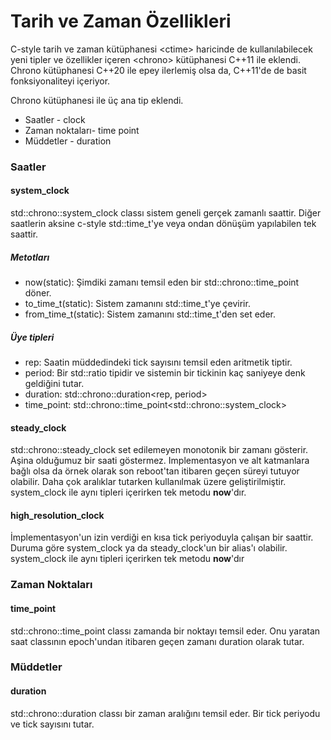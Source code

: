# Tarih ve Zaman Özellikleri

C-style tarih ve zaman kütüphanesi \<ctime> haricinde de kullanılabilecek yeni tipler ve özellikler içeren \<chrono> kütüphanesi C++11 ile eklendi. Chrono kütüphanesi C++20 ile epey ilerlemiş olsa da, C++11'de de basit fonksiyonaliteyi içeriyor.

Chrono kütüphanesi ile üç ana tip eklendi.
- Saatler - clock
- Zaman noktaları- time point
- Müddetler - duration

### Saatler
#### system_clock

std::chrono::system_clock classı sistem geneli gerçek zamanlı saattir. Diğer saatlerin aksine c-style std::time_t'ye veya ondan dönüşüm yapılabilen tek saattir.

##### Metotları
- now(static): Şimdiki zamanı temsil eden bir std::chrono::time_point döner.
- to_time_t(static): Sistem zamanını std::time_t'ye çevirir.
- from_time_t(static): Sistem zamanını std::time_t'den set eder.

##### Üye tipleri
- rep: Saatin müddedindeki tick sayısını temsil eden aritmetik tiptir.
- period: Bir std::ratio tipidir ve sistemin bir tickinin kaç saniyeye denk geldiğini tutar.
- duration: std::chrono::duration\<rep, period>
- time_point: std::chrono::time_point\<std::chrono::system_clock>

#### steady_clock
std::chrono::steady_clock set edilemeyen monotonik bir zamanı gösterir. Aşina olduğumuz bir saati göstermez. Implementasyon ve alt katmanlara bağlı olsa da örnek olarak son reboot'tan itibaren geçen süreyi tutuyor olabilir. Daha çok aralıklar tutarken kullanılmak üzere geliştirilmiştir. system_clock ile aynı tipleri içerirken tek metodu **now**'dır.

#### high_resolution_clock
İmplementasyon'un izin verdiği en kısa tick periyoduyla çalışan bir saattir. Duruma göre system_clock ya da steady_clock'un bir alias'ı olabilir. system_clock ile aynı tipleri içerirken tek metodu **now**'dır

### Zaman Noktaları

#### time_point

std::chrono::time_point classı zamanda bir noktayı temsil eder. Onu yaratan saat classının epoch'undan itibaren geçen zamanı duration olarak tutar.

### Müddetler

#### duration

std::chrono::duration classı bir zaman aralığını temsil eder. Bir tick periyodu ve tick sayısını tutar.